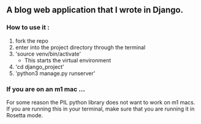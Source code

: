 ## A blog web application that I wrote in Django.  

### How to use it : 

1. fork the repo
2. enter into the project directory through the terminal
3. 'source venv/bin/activate'
    * This starts the virtual environment 
4. 'cd django_project'
5. 'python3 manage.py runserver'

### If you are on an m1 mac ...

For some reason the PIL python library does not want to work on m1 macs. If you are running this in your terminal, make sure that you are running it in Rosetta mode. 